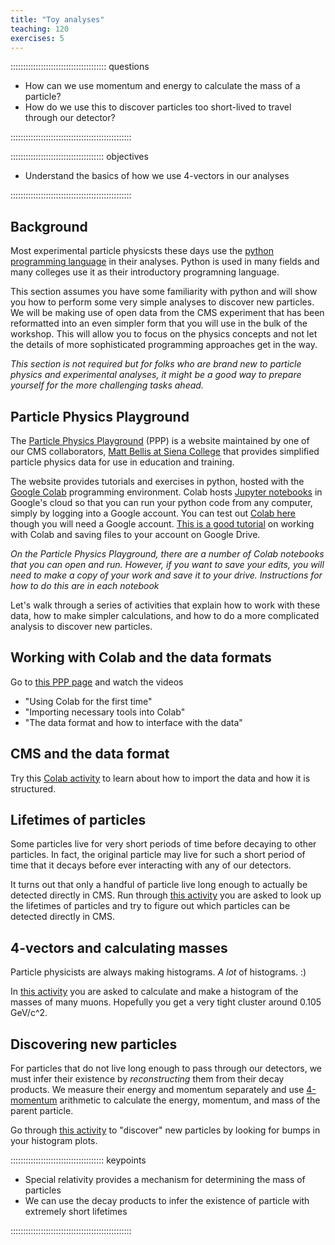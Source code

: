 ```yaml
---
title: "Toy analyses"
teaching: 120
exercises: 5
---
```


:::::::::::::::::::::::::::::::::::::: questions 

- How can we use momentum and energy to calculate the mass of a particle?
- How do we use this to discover particles too short-lived to travel through our detector?

::::::::::::::::::::::::::::::::::::::::::::::::

::::::::::::::::::::::::::::::::::::: objectives

- Understand the basics of how we use 4-vectors in our analyses

::::::::::::::::::::::::::::::::::::::::::::::::

## Background

Most experimental particle physicsts these days use the [python programming language](https://www.python.org/)
in their analyses. Python is used in many fields and many colleges use it as their introductory programning
language.

This section assumes you have some familiarity with python and will show you how to perform some very simple analyses
to discover new particles. We will be making use of open data from the CMS experiment that has been 
reformatted into an even simpler form that you will use in the bulk of the workshop. This will allow you to 
focus on the physics concepts and not let the details of more sophisticated programming approaches get in the way.

*This section is not required but for folks who are brand new to particle physics and experimental analyses, 
it might be a good way to prepare yourself for the more challenging tasks ahead.*


## Particle Physics Playground

The [Particle Physics Playground](https://sites.google.com/siena.edu/particle-physics-playground/home?authuser=0) (PPP)
is a website
maintained by one of our CMS collaborators, [Matt Bellis at Siena College](https://www.siena.edu/faculty-and-staff/person/matthew-bellis/) that provides simplified particle physics data for use in education and training. 

The website provides tutorials and exercises in python, hosted with the [Google Colab](https://colab.research.google.com/) programming
environment. Colab hosts [Jupyter notebooks](https://jupyter.org/) in Google's cloud so that you can run your 
python code from any computer, simply by logging into a Google account. You can test out [Colab here](https://colab.research.google.com/) 
though you will need a Google account. [This is a good tutorial](https://www.tutorialspoint.com/google_colab/google_colab_introduction.htm) on working with Colab and saving files to your account on Google Drive.

*On the Particle Physics Playground, there are a number of Colab notebooks that you can open and run. However, if you want to 
save your edits, you will need to make a copy of your work and save it to your drive. Instructions for how to do this 
are in each notebook*

Let's walk through a series of activities that explain how to work with these data, how to make simpler calculations, 
and how to do a more complicated analysis to discover new particles.

## Working with Colab and the data formats

Go to [this PPP page](https://sites.google.com/siena.edu/particle-physics-playground/documentation-and-help?authuser=0)
and watch the videos

- "Using Colab for the first time"
- "Importing necessary tools into Colab"
- "The data format and how to interface with the data"


## CMS and the data format

Try this [Colab activity](https://drive.google.com/file/d/1bnWOGp5QFbXazHG0JEoBwvFKaPNwuuw_/view?usp=sharing) to learn 
about how to import the data and how it is structured. 

## Lifetimes of particles

Some particles live for very short periods of time before decaying to other particles. In fact, the original
particle may live for such a short period of time that it decays before ever interacting with any of our detectors.

It turns out that only a handful of particle live long enough to actually be detected directly in CMS. Run
through [this activity](https://drive.google.com/file/d/1FXjjfn3FN9AeW_0g1qxWuyGcVvbL48a2/view?usp=sharing) you 
are asked to look up the lifetimes of particles and try to figure out which particles can be detected directly 
in CMS.


## 4-vectors and calculating masses

Particle physicists are always making histograms. *A lot* of histograms. :)  

In [this activity](https://drive.google.com/file/d/1dKh1axZSlNTBHDpyMF4GZPofSIdDeqR1/view?usp=sharing)
you are asked to calculate and make a histogram of the masses of many muons. Hopefully you get a very tight cluster
around 0.105 GeV/c^2. 


## Discovering new particles

For particles that do not live long enough to pass through our detectors, we must infer their existence
by *reconstructing* them from their decay products. We measure their energy and momentum separately and 
use [4-momentum](https://en.wikipedia.org/wiki/Four-momentum) arithmetic to calculate the energy, momentum, 
and mass of the parent particle. 

Go through [this activity](https://drive.google.com/file/d/1HpKTTnQ0i7tEIm1rrMSvnW6uLOjjuApu/view?usp=sharing) to
"discover" new particles by looking for bumps in your histogram plots. 



::::::::::::::::::::::::::::::::::::: keypoints 

- Special relativity provides a mechanism for determining the mass of particles
- We can use the decay products to infer the existence of particle with extremely short lifetimes

::::::::::::::::::::::::::::::::::::::::::::::::

[r-markdown]: https://rmarkdown.rstudio.com/
